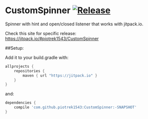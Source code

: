 # CustomSpinner [![Release](https://jitpack.io/v/piotrek1543/CustomSpinner.svg)](https://jitpack.io/#iotrek1543/CustomSpinner)
Spinner with hint and open/closed listener that works with jitpack.io.

Check this site for specific release: https://jitpack.io/#piotrek1543/CustomSpinner

##Setup:

Add it to your build.gradle with:
```gradle
allprojects {
    repositories {
        maven { url "https://jitpack.io" }
    }
}
```
and:

```gradle
dependencies {
    compile 'com.github.piotrek1543:CustomSpinner:-SNAPSHOT'
}
```


